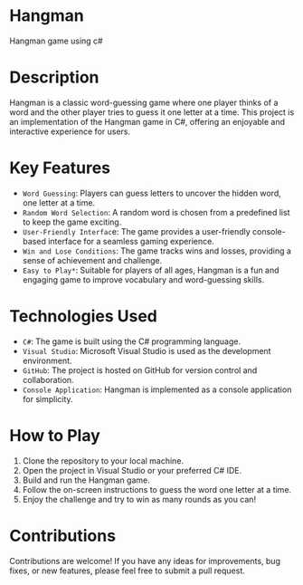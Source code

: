 # Hangman
Hangman game using c# 
# Description
Hangman is a classic word-guessing game where one player thinks of a word and the other player tries to guess it one letter at a time. This project is an implementation of the Hangman game in C#, offering an enjoyable and interactive experience for users.

# Key Features
*  `Word Guessing`: Players can guess letters to uncover the hidden word, one letter at a time.
* `Random Word Selection`: A random word is chosen from a predefined list to keep the game exciting.
* `User-Friendly Interfac`e: The game provides a user-friendly console-based interface for a seamless gaming experience.
* `Win and Lose Conditions`: The game tracks wins and losses, providing a sense of achievement and challenge.
* `Easy to Play*`: Suitable for players of all ages, Hangman is a fun and engaging game to improve vocabulary and word-guessing skills.

# Technologies Used
* `C#`: The game is built using the C# programming language.
* `Visual Studio`: Microsoft Visual Studio is used as the development environment.
* `GitHub`: The project is hosted on GitHub for version control and collaboration.
* `Console Application`: Hangman is implemented as a console application for simplicity.
# How to Play
1. Clone the repository to your local machine.
2. Open the project in Visual Studio or your preferred C# IDE.
3. Build and run the Hangman game.
4. Follow the on-screen instructions to guess the word one letter at a time.
5. Enjoy the challenge and try to win as many rounds as you can!
# Contributions
Contributions are welcome! If you have any ideas for improvements, bug fixes, or new features, please feel free to submit a pull request.

